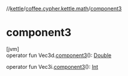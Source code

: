 //[kettle](../../index.md)/[coffee.cypher.kettle.math](index.md)/[component3](component3.md)

# component3

[jvm]\
operator fun Vec3d.[component3](component3.md)(): [Double](https://kotlinlang.org/api/latest/jvm/stdlib/kotlin/-double/index.html)

operator fun Vec3i.[component3](component3.md)(): [Int](https://kotlinlang.org/api/latest/jvm/stdlib/kotlin/-int/index.html)
